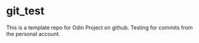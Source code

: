 # git_test

This is a template repo for Odin Project on github.
Testing for commits from the personal account.
